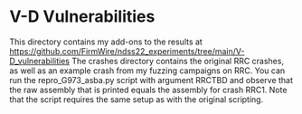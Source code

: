 # V-D Vulnerabilities

This directory contains my add-ons to the results at https://github.com/FirmWire/ndss22_experiments/tree/main/V-D_vulnerabilities
The crashes directory contains the original RRC crashes, as well as an example crash from my fuzzing campaigns on RRC. You can run the repro_G973_asba.py script with argument RRCTBD and observe that the raw assembly that is printed equals the assembly for crash RRC1.
Note that the script requires the same setup as with the original scripting.
